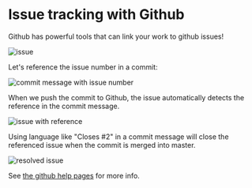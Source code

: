 # Issue tracking with Github

Github has powerful tools that can link your work to github issues!

![issue](http://i.imgur.com/6EcoQUT.png?1)

Let's reference the issue number in a commit:

![commit message with issue number](http://i.imgur.com/W2XytQ0.png)

When we push the commit to Github, the issue automatically detects the reference
in the commit message.

![issue with reference](http://i.imgur.com/XkZvehR.png)

Using language like "Closes #2" in a commit message will close the referenced
issue when the commit is merged into master.

![resolved issue](http://i.imgur.com/307ND8N.png)

See [the github help
pages](https://help.github.com/articles/closing-issues-via-commit-messages/) for
more info.


